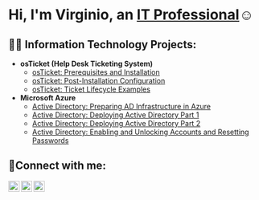 <h1>Hi, I'm Virginio, an <a href="https://linkedin.com/in/virginio-garza-61337434a">IT Professional</a>☺</h1>

<h2>👨‍💻 Information Technology Projects:</h2>

- <b>osTicket (Help Desk Ticketing System)</b>
  - [osTicket: Prerequisites and Installation](https://github.com/VirginioG/osticket-prereqs)
  - [osTicket: Post-Installation Configuration](https://github.com/VirginioG/post-install-config)
  - [osTicket: Ticket Lifecycle Examples](https://github.com/VirginioG/ticket-lifecycle)
- <b>Microsoft Azure</b>
  - [Active Directory: Preparing AD Infrastructure in Azure](https://github.com/VirginioG/configure-ad)
  - [Active Directory: Deploying Active Directory Part 1](https://github.com/VirginioG/azure-network-protocols)
  - [Active Directory: Deploying Active Directory Part 2](https://github.com/VirginioG/Deploying-Active-Directory-Part-2)
  - [Active Directory: Enabling and Unlocking Accounts and Resetting Passwords](https://github.com/VirginioG/Enabling-and-Unlocking-Accounts-and-Resetting-Passwords)

<h2>🤳Connect with me:</h2>

[<img align="left" alt="Josh | Twitter" width="22px" src="https://cdn.jsdelivr.net/npm/simple-icons@v3/icons/twitter.svg" />][twitter]
[<img align="left" alt="Josh | LinkedIn" width="22px" src="https://cdn.jsdelivr.net/npm/simple-icons@v3/icons/linkedin.svg" />][linkedin]
[<img align="left" alt="Josh | Instagram" width="22px" src="https://cdn.jsdelivr.net/npm/simple-icons@v3/icons/instagram.svg" />][instagram]

[twitter]: https://twitter.com/Josh
[instagram]: https://www.instagram.com/Josh
[linkedin]: https://linkedin.com/in/Josh
